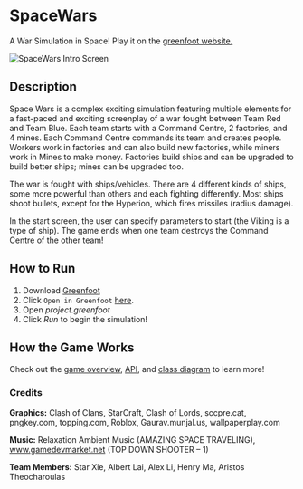 # SpaceWars
A War Simulation in Space!
Play it on the [greenfoot website.](https://www.greenfoot.org/scenarios/24799 "Online Scenario")

![SpaceWars Intro Screen](SpaceWars/images/Intro.png "SpaceWars Intro Screen")

## Description
Space Wars is a complex exciting simulation featuring multiple elements for a fast-paced and exciting screenplay of a war fought between Team Red and Team Blue. Each team starts with a Command Centre, 2 factories, and 4 mines. Each Command Centre commands its team and creates people. Workers work in factories and can also build new factories, while miners work in Mines to make money. Factories build ships and can be upgraded to build better ships; mines can be upgraded too.

The war is fought with ships/vehicles. There are 4 different kinds of ships, some more powerful than others and each fighting differently. Most ships shoot bullets, except for the Hyperion, which fires missiles (radius damage).

In the start screen, the user can specify parameters to start (the Viking is a type of ship). The game ends when one team destroys the Command Centre of the other team!

## How to Run
1. Download [Greenfoot](https://www.greenfoot.org/download)
2. Click `Open in Greenfoot` [here](https://www.greenfoot.org/scenarios/24799).
3. Open *project.greenfoot*
4. Click *Run* to begin the simulation! 

## How the Game Works
Check out the [game overview](Overview.pdf), [API](API.pdf), and [class diagram](ClassDiagrams.pdf) to learn more!


### Credits
**Graphics:** Clash of Clans, StarCraft, Clash of Lords, sccpre.cat, pngkey.com, topping.com, Roblox, Gaurav.munjal.us, wallpaperplay.com

**Music:** Relaxation Ambient Music (AMAZING SPACE TRAVELING), www.gamedevmarket.net (TOP DOWN SHOOTER – 1)

**Team Members:** Star Xie, Albert Lai, Alex Li, Henry Ma, Aristos Theocharoulas
